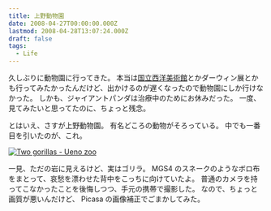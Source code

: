 ```yaml
---
title: 上野動物園
date: 2008-04-27T00:00:00.000Z
lastmod: 2008-04-28T13:07:24.000Z
draft: false
tags:
  - Life
---
```


久しぶりに動物園に行ってきた。 本当は[国立西洋美術館](http://diary.yuco.net/20080425.html#p01)とかダーウィン展とかも行ってみたかったんだけど、出かけるのが遅くなったので動物園にしか行けなかった。 しかも、ジャイアントパンダは治療中のためにお休みだった。 一度、見てみたいと思ってたのに、ちょっと残念。

とはいえ、さすが上野動物園。 有名どころの動物がそろっている。 中でも一番目を引いたのが、これ。

[![Two gorillas - Ueno zoo](https://farm4.staticflickr.com/3040/2444497169_d81ced0644.jpg "Two gorillas - Ueno zoo")](http://www.flickr.com/photos/machu/2444497169/)

一見、ただの岩に見えるけど、実はゴリラ。 MGS4 のスネークのようなボロ布をまとって、哀愁を漂わせた背中をこっちに向けていたよ。 普通のカメラを持ってこなかったことを後悔しつつ、手元の携帯で撮影した。 なので、ちょっと画質が悪いんだけど、 Picasa の画像補正でごまかしてみた。
